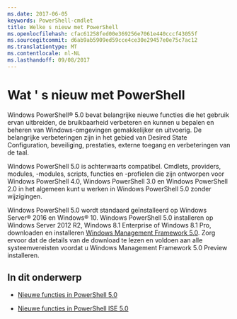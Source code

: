 ```yaml
---
ms.date: 2017-06-05
keywords: PowerShell-cmdlet
title: Welke s nieuw met PowerShell
ms.openlocfilehash: cfac61258fed00e369256e7061e440cccf43055f
ms.sourcegitcommit: d6ab9ab5909ed59cce4ce30e29457e0e75c7ac12
ms.translationtype: MT
ms.contentlocale: nl-NL
ms.lasthandoff: 09/08/2017
---
```

# <a name="what39s-new-with-powershell"></a>Wat &#39; s nieuw met PowerShell
Windows PowerShell® 5.0 bevat belangrijke nieuwe functies die het gebruik ervan uitbreiden, de bruikbaarheid verbeteren en kunnen u bepalen en beheren van Windows-omgevingen gemakkelijker en uitvoerig.  De belangrijke verbeteringen zijn in het gebied van Desired State Configuration, beveiliging, prestaties, externe toegang en verbeteringen van de taal.

Windows PowerShell 5.0 is achterwaarts compatibel. Cmdlets, providers, modules, -modules, scripts, functies en -profielen die zijn ontworpen voor Windows PowerShell 4.0, Windows PowerShell 3.0 en Windows PowerShell 2.0 in het algemeen kunt u werken in Windows PowerShell 5.0 zonder wijzigingen.

Windows PowerShell 5.0 wordt standaard geïnstalleerd op Windows Server® 2016 en Windows® 10. Windows PowerShell 5.0 installeren op Windows Server 2012 R2, Windows 8.1 Enterprise of Windows 8.1 Pro, downloaden en installeren [Windows Management Framework 5.0](https://go.microsoft.com/fwlink/?linkid=830436). Zorg ervoor dat de details van de download te lezen en voldoen aan alle systeemvereisten voordat u Windows Management Framework 5.0 Preview installeren.

## <a name="in-this-topic"></a>In dit onderwerp

- [Nieuwe functies in PowerShell 5.0](What-s-New-in-Windows-PowerShell-50.md)

- [Nieuwe functies in PowerShell ISE 5.0](What-s-New-in-the-PowerShell-50-ISE.md)

<!--
- New features in Windows PowerShell 4.0

- New features in Windows PowerShell 3.0
-->

